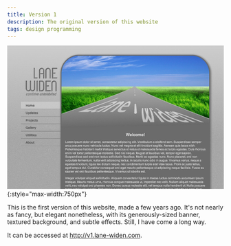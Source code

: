 ```yaml
---
title: Version 1
description: The original version of this website
tags: design programming
---
```


![Version 1 screenshot](/img/version-1/screenshot.jpg){:style="max-width:750px"}

This is the first version of this website, made a few years ago. It's not nearly as fancy, but elegant nonetheless, with its generously-sized banner, textured background, and subtle effects. Still, I have come a long way.

It can be accessed at <http://v1.lane-widen.com>.